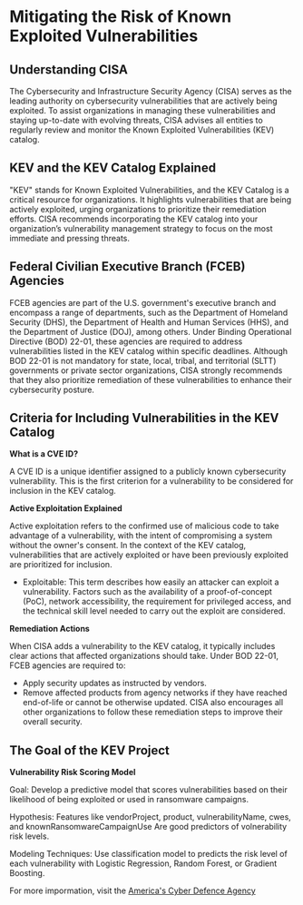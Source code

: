 # Mitigating the Risk of Known Exploited Vulnerabilities

## Understanding CISA
The Cybersecurity and Infrastructure Security Agency (CISA) serves as the leading authority on cybersecurity vulnerabilities that are actively being exploited. To assist organizations in managing these vulnerabilities and staying up-to-date with evolving threats, CISA advises all entities to regularly review and monitor the Known Exploited Vulnerabilities (KEV) catalog.

## KEV and the KEV Catalog Explained
"KEV" stands for Known Exploited Vulnerabilities, and the KEV Catalog is a critical resource for organizations. It highlights vulnerabilities that are being actively exploited, urging organizations to prioritize their remediation efforts. CISA recommends incorporating the KEV catalog into your organization’s vulnerability management strategy to focus on the most immediate and pressing threats.

## Federal Civilian Executive Branch (FCEB) Agencies
FCEB agencies are part of the U.S. government's executive branch and encompass a range of departments, such as the Department of Homeland Security (DHS), the Department of Health and Human Services (HHS), and the Department of Justice (DOJ), among others. Under Binding Operational Directive (BOD) 22-01, these agencies are required to address vulnerabilities listed in the KEV catalog within specific deadlines. Although BOD 22-01 is not mandatory for state, local, tribal, and territorial (SLTT) governments or private sector organizations, CISA strongly recommends that they also prioritize remediation of these vulnerabilities to enhance their cybersecurity posture.

## Criteria for Including Vulnerabilities in the KEV Catalog

**What is a CVE ID?**

A CVE ID is a unique identifier assigned to a publicly known cybersecurity vulnerability. This is the first criterion for a vulnerability to be considered for inclusion in the KEV catalog.

**Active Exploitation Explained**

Active exploitation refers to the confirmed use of malicious code to take advantage of a vulnerability, with the intent of compromising a system without the owner's consent. In the context of the KEV catalog, vulnerabilities that are actively exploited or have been previously exploited are prioritized for inclusion.

- Exploitable: This term describes how easily an attacker can exploit a vulnerability. Factors such as the availability of a proof-of-concept (PoC), network accessibility, the requirement for privileged access, and the technical skill level needed to carry out the exploit are considered.

**Remediation Actions**

When CISA adds a vulnerability to the KEV catalog, it typically includes clear actions that affected organizations should take. Under BOD 22-01, FCEB agencies are required to:

- Apply security updates as instructed by vendors.
- Remove affected products from agency networks if they have reached end-of-life or cannot be otherwise updated.
CISA also encourages all other organizations to follow these remediation steps to improve their overall security.

## The Goal of the KEV Project

 **Vulnerability Risk Scoring Model**

Goal: Develop a predictive model that scores vulnerabilities based on their likelihood of being exploited or used in ransomware campaigns.

Hypothesis: Features like vendorProject, product, vulnerabilityName, cwes, and knownRansomwareCampaignUse Are good predictors of volnerability risk levels. 

Modeling Techniques: Use classification model to predicts the risk level of each vulnerability with Logistic Regression, Random Forest, or Gradient Boosting.

For more impormation, visit the [America's Cyber Defence Agency](https://www.cisa.gov/known-exploited-vulnerabilities)